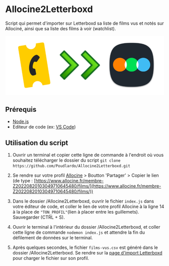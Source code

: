 # Allocine2Letterboxd

Script qui permet d'importer sur Letterboxd sa liste de films vus et notés sur Allociné, ainsi que sa liste des films à voir (watchlist).

![alt text](https://raw.githubusercontent.com/Poudlardo/Allocine2Letterboxd/main/csv%20converter.png)

## Prérequis

- [Node.js](https://nodejs.org/en/download/)
- Editeur de code (ex: [VS Code](https://code.visualstudio.com/Download))

## Utilisation du script 

1. Ouvrir un terminal et copier cette ligne de commande à l'endroit où vous souhaitez télécharger le dossier du script `git clone https://github.com/Poudlardo/Allocine2Letterboxd.git`

2. Se rendre sur votre profil [Allocine](https://mon.allocine.fr/mes-films/envie-de-voir/) > Boutton 'Partager' > Copier le lien (de type : [https://www.allocine.fr/membre-Z20220820103049710645480/films/](https://www.allocine.fr/membre-Z20220820103049710645480/films/))

3. Dans le dossier /Allocine2Letterboxd, ouvrir le fichier `index.js` dans votre éditeur de code, et coller le lien de votre profil Allocine à la ligne 14 à la place de ` "TON_PROFIL" `(lien à placer entre les guillemets). Sauvegarder (CTRL + S).

4. Ouvrir le terminal à l'intérieur du dossier /Allocine2Letterboxd, et coller cette ligne de commande `nodemon index.js` et attendre la fin du défilement de données sur le terminal.

5. Après quelques secondes, le fichier `films-vus.csv` est généré dans le dossier /Allocine2Letterboxd. Se rendre sur la [page d'import Letterboxd](https://letterboxd.com/import/) pour charger le fichier sur son profil.
